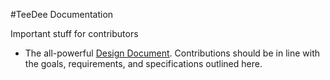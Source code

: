 #TeeDee Documentation

Important stuff for contributors

* The all-powerful [Design Document](./design.md). Contributions should be in line with the goals, requirements, and specifications outlined here.
